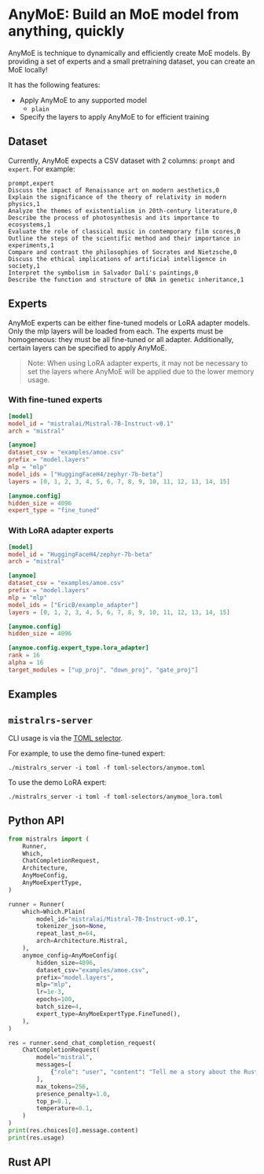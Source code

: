 # AnyMoE: Build an MoE model from anything, quickly

AnyMoE is technique to dynamically and efficiently create MoE models. By providing a set of experts and a small pretraining dataset, you can create an MoE locally!

It has the following features:
- Apply AnyMoE to any supported model
    - `plain`
- Specify the layers to apply AnyMoE to for efficient training

## Dataset
Currently, AnyMoE expects a CSV dataset with 2 columns: `prompt` and `expert`. For example:
```csv
prompt,expert
Discuss the impact of Renaissance art on modern aesthetics,0
Explain the significance of the theory of relativity in modern physics,1
Analyze the themes of existentialism in 20th-century literature,0
Describe the process of photosynthesis and its importance to ecosystems,1
Evaluate the role of classical music in contemporary film scores,0
Outline the steps of the scientific method and their importance in experiments,1
Compare and contrast the philosophies of Socrates and Nietzsche,0
Discuss the ethical implications of artificial intelligence in society,1
Interpret the symbolism in Salvador Dalí's paintings,0
Describe the function and structure of DNA in genetic inheritance,1
```

## Experts
AnyMoE experts can be either fine-tuned models or LoRA adapter models. Only the mlp layers will be loaded from each. The experts must be homogeneous: they must be all fine-tuned or all adapter. Additionally, certain layers can be specified to apply AnyMoE.

> Note: When using LoRA adapter experts, it may not be necessary to set the layers where AnyMoE will be applied due to the lower memory usage.

### With fine-tuned experts
```toml
[model]
model_id = "mistralai/Mistral-7B-Instruct-v0.1"
arch = "mistral"

[anymoe]
dataset_csv = "examples/amoe.csv"
prefix = "model.layers"
mlp = "mlp"
model_ids = ["HuggingFaceH4/zephyr-7b-beta"]
layers = [0, 1, 2, 3, 4, 5, 6, 7, 8, 9, 10, 11, 12, 13, 14, 15]

[anymoe.config]
hidden_size = 4096
expert_type = "fine_tuned"
```

### With LoRA adapter experts
```toml
[model]
model_id = "HuggingFaceH4/zephyr-7b-beta"
arch = "mistral"

[anymoe]
dataset_csv = "examples/amoe.csv"
prefix = "model.layers"
mlp = "mlp"
model_ids = ["EricB/example_adapter"]
layers = [0, 1, 2, 3, 4, 5, 6, 7, 8, 9, 10, 11, 12, 13, 14, 15]

[anymoe.config]
hidden_size = 4096

[anymoe.config.expert_type.lora_adapter]
rank = 16
alpha = 16
target_modules = ["up_proj", "down_proj", "gate_proj"]
```

## Examples

## `mistralrs-server`

CLI usage is via the [TOML selector](TOML_SELECTOR.md#anymoe).

For example, to use the demo fine-tuned expert:
```
./mistralrs_server -i toml -f toml-selectors/anymoe.toml
```

To use the demo LoRA expert:
```
./mistralrs_server -i toml -f toml-selectors/anymoe_lora.toml
```

## Python API
```py
from mistralrs import (
    Runner,
    Which,
    ChatCompletionRequest,
    Architecture,
    AnyMoeConfig,
    AnyMoeExpertType,
)

runner = Runner(
    which=Which.Plain(
        model_id="mistralai/Mistral-7B-Instruct-v0.1",
        tokenizer_json=None,
        repeat_last_n=64,
        arch=Architecture.Mistral,
    ),
    anymoe_config=AnyMoeConfig(
        hidden_size=4096,
        dataset_csv="examples/amoe.csv",
        prefix="model.layers",
        mlp="mlp",
        lr=1e-3,
        epochs=100,
        batch_size=4,
        expert_type=AnyMoeExpertType.FineTuned(),
    ),
)

res = runner.send_chat_completion_request(
    ChatCompletionRequest(
        model="mistral",
        messages=[
            {"role": "user", "content": "Tell me a story about the Rust type system."}
        ],
        max_tokens=256,
        presence_penalty=1.0,
        top_p=0.1,
        temperature=0.1,
    )
)
print(res.choices[0].message.content)
print(res.usage)
```

## Rust API
